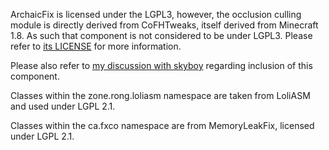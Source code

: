 ArchaicFix is licensed under the LGPL3, however, the occlusion culling module is directly derived from CoFHTweaks, itself
derived from Minecraft 1.8. As such that component is not considered to be under LGPL3. Please refer to
[its LICENSE](src/main/java/org/embeddedt/archaicfix/occlusion/LICENSE) for more information.

Please also refer to [my discussion with skyboy](occlusion_discussion.png) regarding inclusion of this component.

Classes within the zone.rong.loliasm namespace are taken from LoliASM and used under LGPL 2.1. 

Classes within the ca.fxco namespace are from MemoryLeakFix, licensed under LGPL 2.1.